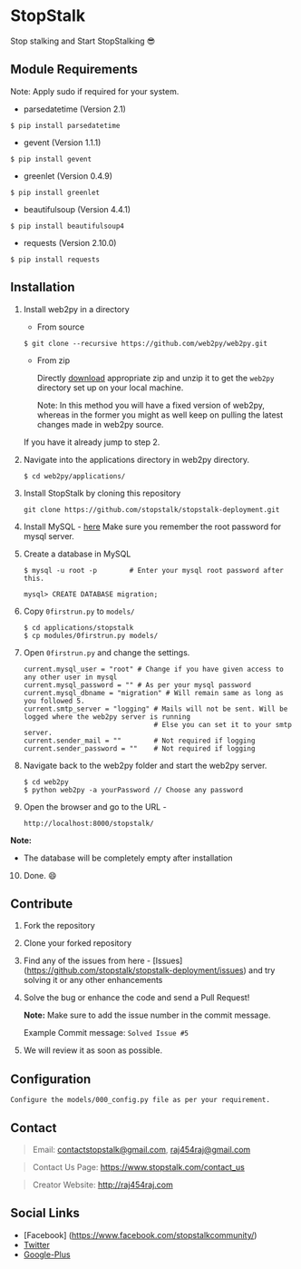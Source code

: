 # StopStalk
Stop stalking and Start StopStalking :sunglasses:

## Module Requirements
Note: Apply sudo if required for your system.

* parsedatetime (Version 2.1) 
```
$ pip install parsedatetime
```

* gevent (Version 1.1.1)
```
$ pip install gevent
``` 

* greenlet (Version 0.4.9)
```
$ pip install greenlet
``` 

* beautifulsoup (Version 4.4.1)
```
$ pip install beautifulsoup4
``` 

* requests (Version 2.10.0)

```
$ pip install requests
```

## Installation
1. Install web2py in a directory
    * From source
    ```
    $ git clone --recursive https://github.com/web2py/web2py.git
    ```
    * From zip
    
        Directly [download](http://web2py.com/init/default/download) appropriate zip 
        and unzip it to get the `web2py` directory set up on your local machine.
        
        Note: In this method you will have a fixed version of web2py, whereas in the former
              you might as well keep on pulling the latest changes made in web2py source.

   If you have it already jump to step 2.
2. Navigate into the applications directory in web2py directory.

    ```
    $ cd web2py/applications/
    ```
3. Install StopStalk by cloning this repository

    ```
    git clone https://github.com/stopstalk/stopstalk-deployment.git
    ```
4. Install MySQL - [here](http://dev.mysql.com/downloads/)
   Make sure you remember the root password for mysql server.

5. Create a database in MySQL
    
    ```
    $ mysql -u root -p        # Enter your mysql root password after this.
    
    mysql> CREATE DATABASE migration;
    ```
6. Copy `0firstrun.py` to `models/`
    
    ```
    $ cd applications/stopstalk
    $ cp modules/0firstrun.py models/
    ```
7. Open `0firstrun.py` and change the settings.
    
    ```
    current.mysql_user = "root" # Change if you have given access to any other user in mysql
    current.mysql_password = "" # As per your mysql password 
    current.mysql_dbname = "migration" # Will remain same as long as you followed 5.
    current.smtp_server = "logging" # Mails will not be sent. Will be logged where the web2py server is running 
                                    # Else you can set it to your smtp server.     
    current.sender_mail = ""        # Not required if logging
    current.sender_password = ""    # Not required if logging
    ```
8. Navigate back to the web2py folder and start the web2py server.

    ```
    $ cd web2py
    $ python web2py -a yourPassword // Choose any password
    ```
9. Open the browser and go to the URL -

    `http://localhost:8000/stopstalk/`

  **Note:**
  * The database will be completely empty after installation

10. Done. :smile:

## Contribute

1. Fork the repository
2. Clone your forked repository
3. Find any of the issues from here - [Issues] (https://github.com/stopstalk/stopstalk-deployment/issues) and try solving it
   or any other enhancements
4. Solve the bug or enhance the code and send a Pull Request!

   **Note:** Make sure to add the issue number in the commit message.

   Example Commit message: `Solved Issue #5`
5. We will review it as soon as possible.

## Configuration
    Configure the models/000_config.py file as per your requirement.

## Contact
  > Email: contactstopstalk@gmail.com, raj454raj@gmail.com
  
  > Contact Us Page: https://www.stopstalk.com/contact_us
  
  > Creator Website: http://raj454raj.com

## Social Links

* [Facebook] (https://www.facebook.com/stopstalkcommunity/)
* [Twitter](https://twitter.com/stop_stalk)
* [Google-Plus](https://plus.google.com/110575194069678651985)

